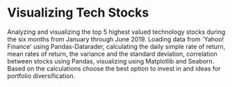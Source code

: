 # Visualizing Tech Stocks

Analyzing and visualizing the top 5 highest valued technology stocks during the six months from January through June 2019. Loading data from 'Yahoo! Finance' using Pandas-Datarader, calculating the daily simple rate of return, mean rates of return, the variance and the standard deviation, correlation between stocks using Pandas, visualizing using Matplotlib and Seaborn. Based on the calculations choose the best option to invest in and ideas for portfolio diversification.

